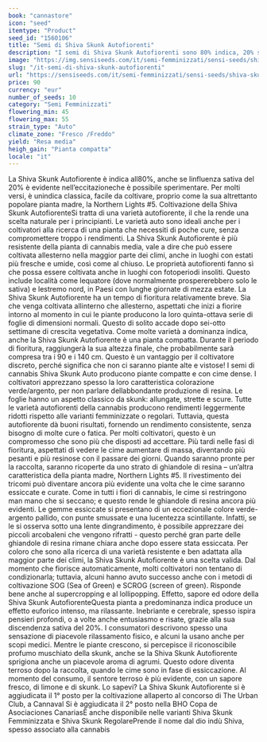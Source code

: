 ```yaml
---
book: "cannastore"
icon: "seed"
itemtype: "Product"
seed_id: "1560106"
title: "Semi di Shiva Skunk Autofiorenti"
description: "I semi di Shiva Skunk Autofiorenti sono 80% indica, 20% sativa e producono un intenso effetto mentale. Piante compatte, robuste e facili da coltivare."
image: "https://img.sensiseeds.com/it/semi-femminizzati/sensi-seeds/shiva-skunk-automatic-image.png"
slug: "/it-semi-di-shiva-skunk-autofiorenti"
url: "https://sensiseeds.com/it/semi-femminizzati/sensi-seeds/shiva-skunk-automatic?a_aid=cannastore"
price: 90
currency: "eur"
number_of_seeds: 10
category: "Semi Femminizzati"
flowering_min: 45
flowering_max: 55
strain_type: "Auto"
climate_zone: "Fresco /Freddo"
yield: "Resa media"
heigh_gain: "Pianta compatta"
locale: "it"
---
```

La Shiva Skunk Autofiorente è indica all80%, anche se linfluenza sativa del 20% è evidente nell’eccitazioneche è possibile sperimentare. Per molti versi, è unindica classica, facile da coltivare, proprio come la sua altrettanto popolare pianta madre, la Northern Lights #5. Coltivazione della Shiva Skunk AutofiorenteSi tratta di una varietà autofiorente, il che la rende una scelta naturale per i principianti. Le varietà auto sono ideali anche per i coltivatori alla ricerca di una pianta che necessiti di poche cure, senza compromettere troppo i rendimenti. La Shiva Skunk Autofiorente è più resistente della pianta di cannabis media, vale a dire che può essere coltivata allesterno nella maggior parte dei climi, anche in luoghi con estati più fresche e umide, così come al chiuso. Le proprietà autofiorenti fanno sì che possa essere coltivata anche in luoghi con fotoperiodi insoliti. Questo include località come lequatore (dove normalmente prospererebbero solo le sativa) e lestremo nord, in Paesi con lunghe giornate di mezza estate. La Shiva Skunk Autofiorente ha un tempo di fioritura relativamente breve. Sia che venga coltivata allinterno che allesterno, aspettati che inizi a fiorire intorno al momento in cui le piante producono la loro quinta-ottava serie di foglie di dimensioni normali. Questo di solito accade dopo sei-otto settimane di crescita vegetativa. Come molte varietà a dominanza indica, anche la Shiva Skunk Autofiorente è una pianta compatta. Durante il periodo di fioritura, raggiungerà la sua altezza finale, che probabilmente sarà compresa tra i 90 e i 140 cm. Questo è un vantaggio per il coltivatore discreto, perché significa che non ci saranno piante alte e vistose! I semi di cannabis Shiva Skunk Auto producono piante compatte e con cime dense. I coltivatori apprezzano spesso la loro caratteristica colorazione verde/argento, per non parlare dellabbondante produzione di resina. Le foglie hanno un aspetto classico da skunk: allungate, strette e scure. Tutte le varietà autofiorenti della cannabis producono rendimenti leggermente ridotti rispetto alle varianti femminizzate o regolari. Tuttavia, questa autofiorente dà buoni risultati, fornendo un rendimento consistente, senza bisogno di molte cure o fatica. Per molti coltivatori, questo è un compromesso che sono più che disposti ad accettare. Più tardi nelle fasi di fioritura, aspettati di vedere le cime aumentare di massa, diventando più pesanti e più resinose con il passare dei giorni. Quando saranno pronte per la raccolta, saranno ricoperte da uno strato di ghiandole di resina – un’altra caratteristica della pianta madre, Northern Lights #5. Il rivestimento dei tricomi può diventare ancora più evidente una volta che le cime saranno essiccate e curate. Come in tutti i fiori di cannabis, le cime si restringono man mano che si seccano; e questo rende le ghiandole di resina ancora più evidenti. Le gemme essiccate si presentano di un eccezionale colore verde-argento pallido, con punte smussate e una lucentezza scintillante. Infatti, se le si osserva sotto una lente dingrandimento, è possibile apprezzare dei piccoli arcobaleni che vengono rifratti - questo perché gran parte delle ghiandole di resina rimane chiara anche dopo essere stata essiccata. Per coloro che sono alla ricerca di una varietà resistente e ben adattata alla maggior parte dei climi, la Shiva Skunk Autofiorente è una scelta valida. Dal momento che fiorisce automaticamente, molti coltivatori non tentano di condizionarla; tuttavia, alcuni hanno avuto successo anche con i metodi di coltivazione SOG (Sea of Green) e SCROG (screen of green). Risponde bene anche al supercropping e al lollipopping. Effetto, sapore ed odore della Shiva Skunk AutofiorenteQuesta pianta a predominanza indica produce un effetto euforico intenso, ma rilassante. Inebriante e cerebrale, spesso ispira pensieri profondi, o a volte anche entusiasmo e risate, grazie alla sua discendenza sativa del 20%. I consumatori descrivono spesso una sensazione di piacevole rilassamento fisico, e alcuni la usano anche per scopi medici. Mentre le piante crescono, si percepisce il riconoscibile profumo muschiato della skunk, anche se la Shiva Skunk Autofiorente sprigiona anche un piacevole aroma di agrumi. Questo odore diventa terroso dopo la raccolta, quando le cime sono in fase di essiccazione. Al momento del consumo, il sentore terroso è più evidente, con un sapore fresco, di limone e di skunk. Lo sapevi? La Shiva Skunk Autofiorente si è aggiudicata il 1° posto per la coltivazione allaperto al concorso di The Urban Club, a Cannaval Si è aggiudicata il 2° posto nella BHO Copa de Asociaciones CanariasÈ anche disponibile nelle varianti Shiva Skunk Femminizzata e Shiva Skunk RegolarePrende il nome dal dio indù Shiva, spesso associato alla cannabis
